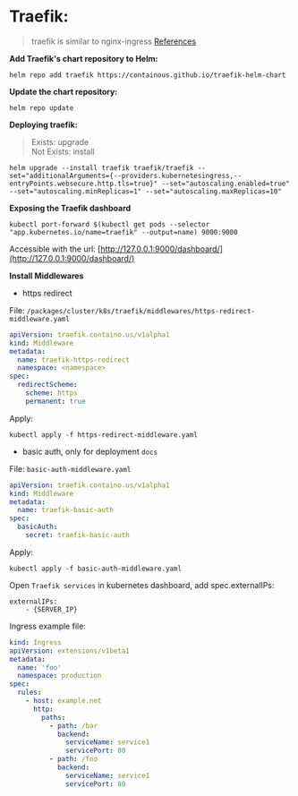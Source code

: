 # Traefik:

> traefik is similar to nginx-ingress
> [References](https://github.com/containous/traefik-helm-chart)

**Add Traefik's chart repository to Helm:**

```none
helm repo add traefik https://containous.github.io/traefik-helm-chart
```

**Update the chart repository:**

```none
helm repo update
```

**Deploying traefik:**

> Exists: upgrade \
> Not Exists: install

```none
helm upgrade --install traefik traefik/traefik --set="additionalArguments={--providers.kubernetesingress,--entryPoints.websecure.http.tls=true}" --set="autoscaling.enabled=true" --set="autoscaling.minReplicas=1" --set="autoscaling.maxReplicas=10"
```

**Exposing the Traefik dashboard**

```none
kubectl port-forward $(kubectl get pods --selector "app.kubernetes.io/name=traefik" --output=name) 9000:9000
```

Accessible with the url: [http://127.0.0.1:9000/dashboard/](http://127.0.0.1:9000/dashboard/)

**Install Middlewares**

- https redirect

File: `/packages/cluster/k8s/traefik/middlewares/https-redirect-middleware.yaml`

```yaml
apiVersion: traefik.containo.us/v1alpha1
kind: Middleware
metadata:
  name: traefik-https-redirect
  namespace: <namespace>
spec:
  redirectScheme:
    scheme: https
    permanent: true
```

Apply:

```none
kubectl apply -f https-redirect-middleware.yaml
```

- basic auth, only for deployment `docs`

File: `basic-auth-middleware.yaml`

```yaml
apiVersion: traefik.containo.us/v1alpha1
kind: Middleware
metadata:
  name: traefik-basic-auth
spec:
  basicAuth:
    secret: traefik-basic-auth
```

Apply:

```none
kubectl apply -f basic-auth-middleware.yaml
```

Open `Traefik services` in kubernetes dashboard, add spec.externalIPs:

```none
externalIPs:
    - {SERVER_IP}
```

Ingress example file:

```yaml
kind: Ingress
apiVersion: extensions/v1beta1
metadata:
  name: 'foo'
  namespace: production
spec:
  rules:
    - host: example.net
      http:
        paths:
          - path: /bar
            backend:
              serviceName: service1
              servicePort: 80
          - path: /foo
            backend:
              serviceName: service1
              servicePort: 80
```
